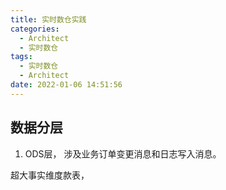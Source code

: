 ```yaml
---
title: 实时数仓实践
categories: 
  - Architect
  - 实时数仓
tags:
  - 实时数仓
  - Architect
date: 2022-01-06 14:51:56
---
```




## 数据分层



1. ODS层， 涉及业务订单变更消息和日志写入消息。 









超大事实维度款表，
